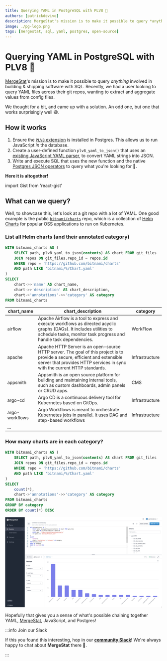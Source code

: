 ```yaml
---
title: Querying YAML in PostgreSQL with PLV8 🐘
authors: [patrickdevivo]
description: MergeStat's mission is to make it possible to query *anything* involved in building & shipping software with SQL. Recently, we had a user looking to query YAML files across their git repos, wanting to extract and aggregate values from config files.
image: ./pg-logo.png
tags: [mergestat, sql, yaml, postgres, open-source]
---
```


# Querying YAML in PostgreSQL with PLV8 🐘

[MergeStat](https://www.mergestat.com/)'s mission is to make it possible to query *anything* involved in building & shipping software with SQL.
Recently, we had a user looking to query YAML files across their git repos, wanting to extract and aggregate values from config files.

We thought for a bit, and came up with a solution.
An odd one, but one that works surprisingly well 😃.

## How it works

1. Ensure the [`PLV8` extension](https://plv8.github.io/) is installed in Postgres. This allows us to run JavaScript *in* the database.
2. Create a user-defined function `plv8_yaml_to_json()` that uses an [existing JavaScript YAML parser](https://github.com/nodeca/js-yaml), to convert YAML strings into JSON.
3. Write and execute SQL that uses the new function and the native [Postgres JSON operators](https://www.postgresql.org/docs/current/functions-json.html) to query what you're looking for 🎉.

**Here it is altogether!**

import Gist from 'react-gist'

<Gist id='668f512c96c7f755532370e146acd6ed' />

## What can we query?

Well, to showcase this, let's look at a git repo with a lot of YAML.
One good example is the public [`bitnami/charts`](https://github.com/bitnami/charts) repo, which is a collection of [Helm Charts](https://github.com/helm/helm) for popular OSS applications to run on Kubernetes.


### List all Helm charts (and their annotated category)
```sql
WITH bitnami_charts AS (
    SELECT path, plv8_yaml_to_json(contents) AS chart FROM git_files
    JOIN repos ON git_files.repo_id = repos.id
    WHERE repo = 'https://github.com/bitnami/charts'
    AND path LIKE 'bitnami/%/Chart.yaml'
)
SELECT
    chart->>'name' AS chart_name,
    chart->>'description' AS chart_description,
    chart->'annotations'->>'category' AS category
FROM bitnami_charts
```

|chart_name    |chart_description                                                                                                                                                                                      |category      |
|--------------|-------------------------------------------------------------------------------------------------------------------------------------------------------------------------------------------------------|--------------|
|airflow       |Apache Airflow is a tool to express and execute workflows as directed acyclic graphs (DAGs). It includes utilities to schedule tasks, monitor task progress and handle task dependencies.              |WorkFlow      |
|apache        |Apache HTTP Server is an open-source HTTP server. The goal of this project is to provide a secure, efficient and extensible server that provides HTTP services in sync with the current HTTP standards.|Infrastructure|
|appsmith      |Appsmith is an open source platform for building and maintaining internal tools, such as custom dashboards, admin panels or CRUD apps.                                                                 |CMS           |
|argo-cd       |Argo CD is a continuous delivery tool for Kubernetes based on GitOps.                                                                                                                                  |Infrastructure|
|argo-workflows|Argo Workflows is meant to orchestrate Kubernetes jobs in parallel. It uses DAG and step-based workflows                                                                                               |Infrastructure|
|**...**|

### How many charts are in each category?

```sql
WITH bitnami_charts AS (
    SELECT path, plv8_yaml_to_json(contents) AS chart FROM git_files
    JOIN repos ON git_files.repo_id = repos.id
    WHERE repo = 'https://github.com/bitnami/charts'
    AND path LIKE 'bitnami/%/Chart.yaml'
)
SELECT
    count(*),
    chart->'annotations'->>'category' AS category
FROM bitnami_charts
GROUP BY category
ORDER BY count(*) DESC
```

[![Bitnami chart count by category](bitnami-chart-categories.jpg)](bitnami-chart-categories.jpg)

Hopefully that gives you a sense of what's possible chaining together YAML, [MergeStat](https://github.com/mergestat/mergestat), JavaScript, and Postgres!

:::info Join our Slack

If this you found this interesting, hop in our [**community Slack**](https://join.slack.com/t/mergestatcommunity/shared_invite/zt-xvvtvcz9-w3JJVIdhLgEWrVrKKNXOYg)! We're always happy to chat about **MergeStat** there 🎉.

:::
